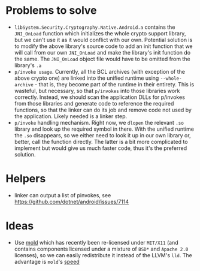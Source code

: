# Problems to solve

  * `libSystem.Security.Cryptography.Native.Android.a` contains the `JNI_OnLoad` function
    which initializes the whole crypto support library, but we can't use it as it would
    conflict with our own.  Potential solution is to modify the above library's source code
    to add an init function that we will call from our own `JNI_OnLoad` and make the library's
    init function do the same. The `JNI_OnLoad` object file would have to be omitted from the
    library's `.a`
  * `p/invoke usage`.
    Currently, all the BCL archives (with exception of the above crypto one) are
    linked into the unified runtime using `--whole-archive` - that is, they become part of the
    runtime in their entirety.  This is wasteful, but necessary, so that `p/invokes` into those
    libraries work correctly.  Instead, we should scan the application DLLs for p/invokes from
    those libraries and generate code to reference the required functions, so that the linker
    can do its job and remove code not used by the application.  Likely needed is a linker step.
  * `p/invoke` handling mechanism.  Right now, we `dlopen` the relevant `.so` library and look
    up the required symbol in there.  With the unified runtime the `.so` disappears, so we either
    need to look it up in our own library or, better, call the function directly.  The latter is
    a bit more complicated to implement but would give us much faster code, thus it's the preferred
    solution.

# Helpers

  * linker can output a list of pinvokes, see https://github.com/dotnet/android/issues/7114

# Ideas

  * Use [mold](https://github.com/rui314/mold) which has recently been re-licensed under `MIT/X11`
    (and contains components licensed under a mixture of `BSD*` and `Apache 2.0` licenses), so we
    can easily redistribute it instead of the LLVM's `lld`.  The advantage is `mold`'s [speed](https://github.com/rui314/mold?tab=readme-ov-file#mold-a-modern-linker)
